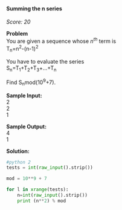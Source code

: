 #### Summing the n series
*Score: 20*

**Problem**  
You are given a sequence whose *n<sup>th</sup>* term is  
T<sub>n</sub>=n<sup>2</sup>-(n-1)<sup>2</sup>  

You have to evaluate the series  
S<sub>n</sub>=T<sub>1</sub>+T<sub>2</sub>+T<sub>3</sub>+...+T<sub>n</sub>  

Find S<sub>n</sub>mod(10<sup>9</sup>+7).  

**Sample Input:**  
2  
2  
1  

**Sample Output:**  
4  
1  

**Solution:**  
```python
#python 2
tests = int(raw_input().strip())

mod = 10**9 + 7

for l in xrange(tests):
    n=int(raw_input().strip())
    print (n**2) % mod  
```  
